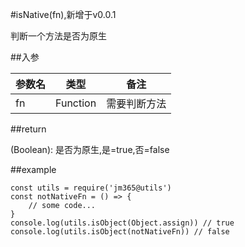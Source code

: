 #isNative(fn),新增于v0.0.1

判断一个方法是否为原生

##入参

| 参数名 | 类型 | 备注 |
| ------ | ---- | ---- |
| fn   | Function | 需要判断方法 |

##return

(Boolean): 是否为原生,是=true,否=false

##example

    const utils = require('jm365@utils')
    const notNativeFn = () => {
        // some code...
    }
    console.log(utils.isObject(Object.assign)) // true
    console.log(utils.isObject(notNativeFn)) // false
